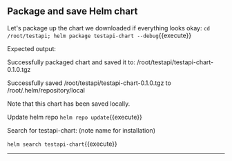 ## Package and save Helm chart

Let's package up the chart we downloaded if everything looks okay:
`cd /root/testapi; helm package testapi-chart --debug`{{execute}}

Expected output:

Successfully packaged chart and saved it to: /root/testapi/testapi-chart-0.1.0.tgz

Successfully saved /root/testapi/testapi-chart-0.1.0.tgz to /root/.helm/repository/local

Note that this chart has been saved locally.

Update helm repo
`helm repo update`{{execute}}

Search for testapi-chart: (note name for installation)

`helm search testapi-chart`{{execute}}

----- 
